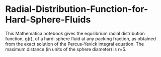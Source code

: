 # Radial-Distribution-Function-for-Hard-Sphere-Fluids
This Mathematica notebook gives the equilibrium radial distribution function, g(r), of a hard-sphere fluid at any packing fraction, as obtained from the exact solution of the Percus-Yevick integral equation.
The maximum distance (in units of the sphere diameter) is r=5.
